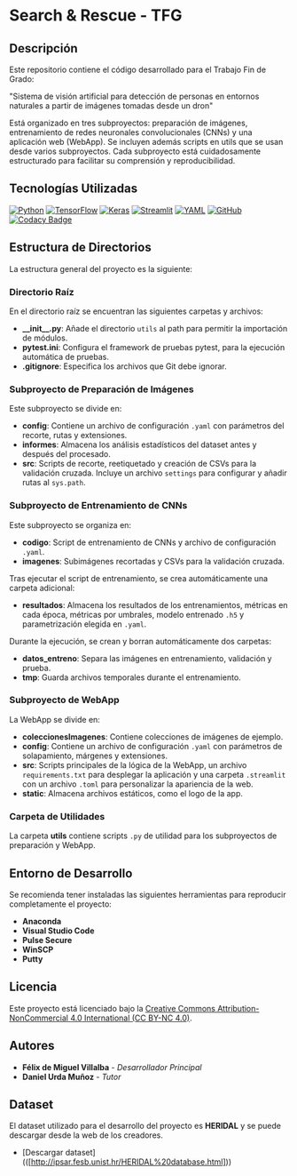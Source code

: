 # Search & Rescue - TFG

## Descripción

Este repositorio contiene el código desarrollado para el Trabajo Fin de Grado:  
  
"Sistema de visión artificial para detección de personas en entornos naturales a partir de imágenes tomadas desde un dron"  
  
Está organizado en tres subproyectos: preparación de imágenes, entrenamiento de redes neuronales convolucionales (CNNs) y una aplicación web (WebApp).
Se incluyen además scripts en utils que se usan desde varios subproyectos.
Cada subproyecto está cuidadosamente estructurado para facilitar su comprensión y reproducibilidad.


## Tecnologías Utilizadas

[![Python](https://img.shields.io/badge/python-3776AB?style=for-the-badge&logo=python&logoColor=white)](https://www.python.org/)
[![TensorFlow](https://img.shields.io/badge/tensorflow-FF6F00?style=for-the-badge&logo=tensorflow&logoColor=white)](https://www.tensorflow.org/)
[![Keras](https://img.shields.io/badge/keras-D00000?style=for-the-badge&logo=keras&logoColor=white)](https://keras.io/)
[![Streamlit](https://img.shields.io/badge/streamlit-FF4B4B?style=for-the-badge&logo=streamlit&logoColor=white)](https://streamlit.io/)
[![YAML](https://img.shields.io/badge/yaml-000000?style=for-the-badge&logo=yaml&logoColor=white)](https://yaml.org/)
[![GitHub](https://img.shields.io/badge/github-181717?style=for-the-badge&logo=github&logoColor=white)](https://github.com/)
[![Codacy Badge](https://app.codacy.com/project/badge/Grade/802ab3dfb06a4773ab3a831893ea4c96)](https://app.codacy.com/gh/felixdmv/TFG_Search-Rescue/dashboard?utm_source=gh&utm_medium=referral&utm_content=&utm_campaign=Badge_grade)


## Estructura de Directorios

La estructura general del proyecto es la siguiente:

### Directorio Raíz

En el directorio raíz se encuentran las siguientes carpetas y archivos:

- **\_\_init\_\_.py**: Añade el directorio `utils` al path para permitir la importación de módulos.
- **pytest.ini**: Configura el framework de pruebas pytest, para la ejecución automática de pruebas.
- **.gitignore**: Especifica los archivos que Git debe ignorar.

### Subproyecto de Preparación de Imágenes

Este subproyecto se divide en:

- **config**: Contiene un archivo de configuración `.yaml` con parámetros del recorte, rutas y extensiones.
- **informes**: Almacena los análisis estadísticos del dataset antes y después del procesado.
- **src**: Scripts de recorte, reetiquetado y creación de CSVs para la validación cruzada. Incluye un archivo `settings` para configurar y añadir rutas al `sys.path`.

### Subproyecto de Entrenamiento de CNNs

Este subproyecto se organiza en:

- **codigo**: Script de entrenamiento de CNNs y archivo de configuración `.yaml`.
- **imagenes**: Subimágenes recortadas y CSVs para la validación cruzada.

Tras ejecutar el script de entrenamiento, se crea automáticamente una carpeta adicional:

- **resultados**: Almacena los resultados de los entrenamientos, métricas en cada época, métricas por umbrales, modelo entrenado `.h5` y parametrización elegida en `.yaml`.

Durante la ejecución, se crean y borran automáticamente dos carpetas:

- **datos\_entreno**: Separa las imágenes en entrenamiento, validación y prueba.
- **tmp**: Guarda archivos temporales durante el entrenamiento.

### Subproyecto de WebApp

La WebApp se divide en:

- **coleccionesImagenes**: Contiene colecciones de imágenes de ejemplo.
- **config**: Contiene un archivo de configuración `.yaml` con parámetros de solapamiento, márgenes y extensiones.
- **src**: Scripts principales de la lógica de la WebApp, un archivo `requirements.txt` para desplegar la aplicación y una carpeta `.streamlit` con un archivo `.toml` para personalizar la apariencia de la web.
- **static**: Almacena archivos estáticos, como el logo de la app.

### Carpeta de Utilidades

La carpeta **utils** contiene scripts `.py` de utilidad para los subproyectos de preparación y WebApp.


## Entorno de Desarrollo

Se recomienda tener instaladas las siguientes herramientas para reproducir completamente el proyecto:

- **Anaconda**
- **Visual Studio Code**
- **Pulse Secure**
- **WinSCP**
- **Putty**


## Licencia

Este proyecto está licenciado bajo la [Creative Commons Attribution-NonCommercial 4.0 International (CC BY-NC 4.0)](https://creativecommons.org/licenses/by-nc/4.0/).

## Autores

- **Félix de Miguel Villalba** - *Desarrollador Principal*
- **Daniel Urda Muñoz** - *Tutor*


## Dataset

El dataset utilizado para el desarrollo del proyecto es **HERIDAL** y se puede descargar desde la web de los creadores.
- [Descargar dataset] (([http://ipsar.fesb.unist.hr/HERIDAL%20database.html]))

